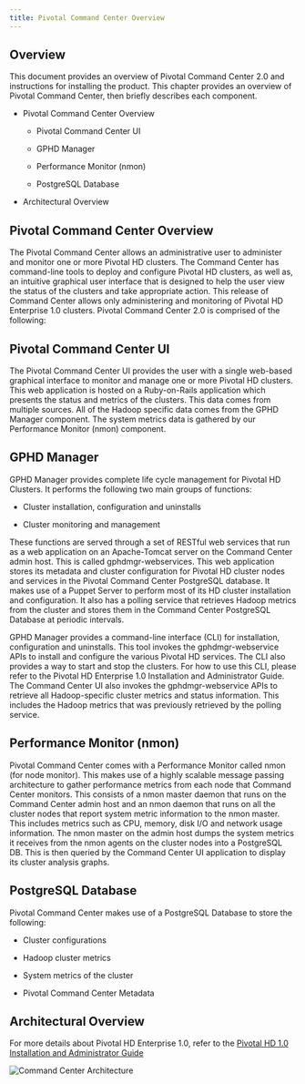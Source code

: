 ```yaml
---
title: Pivotal Command Center Overview
---
```

Overview
--------
This document provides an overview of Pivotal Command Center 2.0 and instructions
for installing the product. This chapter provides an overview of Pivotal Command
Center, then briefly describes each component.

*  Pivotal Command Center Overview

   *  Pivotal Command Center UI  

   *  GPHD Manager

   *  Performance Monitor (nmon)

   *  PostgreSQL Database

*  Architectural Overview

Pivotal Command Center Overview
--------------------------------

The Pivotal Command Center allows an administrative user to administer and monitor
one or more Pivotal HD clusters. The Command Center has command-line tools to
deploy and configure Pivotal HD clusters, as well as, an intuitive graphical user
interface that is designed to help the user view the status of the clusters and take
appropriate action. This release of Command Center allows only administering and
monitoring of Pivotal HD Enterprise 1.0 clusters.
Pivotal Command Center 2.0 is comprised of the following:

                   
Pivotal Command Center UI
--------------------------
The Pivotal Command Center UI provides the user with a single web-based graphical
interface to monitor and manage one or more Pivotal HD clusters. This web
application is hosted on a Ruby-on-Rails application which presents the status and
metrics of the clusters. This data comes from multiple sources. All of the Hadoop
specific data comes from the GPHD Manager component. The system metrics data is
gathered by our Performance Monitor (nmon) component.

GPHD Manager
------------

GPHD Manager provides complete life cycle management for Pivotal HD Clusters. It
performs the following two main groups of functions:

* Cluster installation, configuration and uninstalls

* Cluster monitoring and management

These functions are served through a set of RESTful web services that run as a web
application on an Apache-Tomcat server on the Command Center admin host. This is
called gphdmgr-webservices. This web application stores its metadata and cluster
configuration for Pivotal HD cluster nodes and services in the Pivotal Command
Center PostgreSQL database. It makes use of a Puppet Server to perform most of its
HD cluster installation and configuration. It also has a polling service that retrieves
Hadoop metrics from the cluster and stores them in the Command Center PostgreSQL
Database at periodic intervals.

GPHD Manager provides a command-line interface (CLI) for installation,
configuration and uninstalls. This tool invokes the gphdmgr-webservice APIs to
install and configure the various Pivotal HD services. The CLI also provides a way to
start and stop the clusters. For how to use this CLI, please refer to the Pivotal HD
Enterprise 1.0 Installation and Administrator Guide.
The Command Center UI also invokes the gphdmgr-webservice APIs to retrieve all
Hadoop-specific cluster metrics and status information. This includes the Hadoop
metrics that was previously retrieved by the polling service.

Performance Monitor (nmon)
--------------------------

Pivotal Command Center comes with a Performance Monitor called nmon (for node
monitor). This makes use of a highly scalable message passing architecture to gather
performance metrics from each node that Command Center monitors. This consists of
a nmon master daemon that runs on the Command Center admin host and an nmon
daemon that runs on all the cluster nodes that report system metric information to the
nmon master. This includes metrics such as CPU, memory, disk I/O and network usage
information.
The nmon master on the admin host dumps the system metrics it receives from the
nmon agents on the cluster nodes into a PostgreSQL DB. This is then queried by the
Command Center UI application to display its cluster analysis graphs.

PostgreSQL Database
-------------------

Pivotal Command Center makes use of a PostgreSQL Database to store the following:
* Cluster configurations

* Hadoop cluster metrics

* System metrics of the cluster

* Pivotal Command Center Metadata

Architectural Overview
----------------------

For more details about Pivotal HD Enterprise 1.0, refer to the [Pivotal HD 1.0 Installation and Administrator Guide](pivotal-hd.html)

![Command Center Architecture](/images/cc/cc-architecture.png)




  

